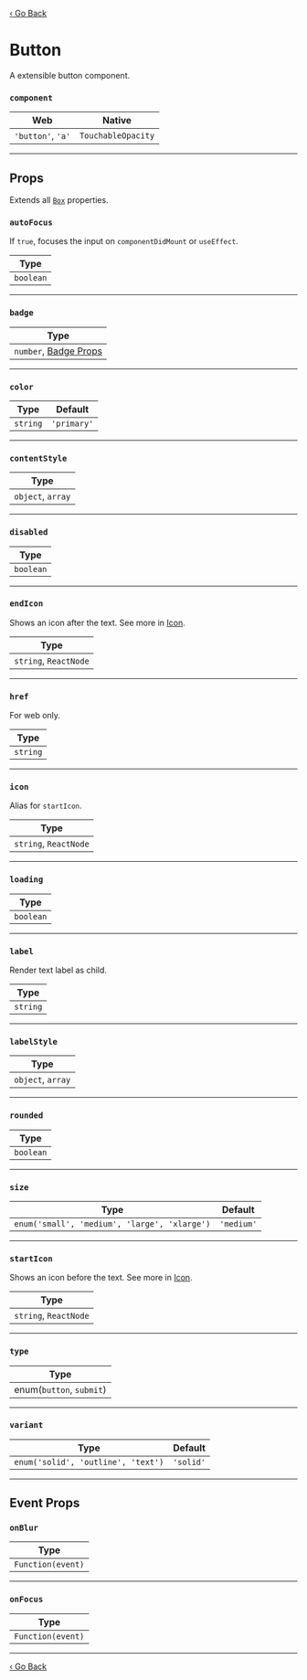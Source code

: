 [‹ Go Back](README.md)

# Button
A extensible button component.

### `component`

| Web               | Native             |
|-------------------|--------------------|
| `'button'`, `'a'` | `TouchableOpacity` |

---

## Props
Extends all [`Box`](Box.md) properties.

### `autoFocus`

If `true`, focuses the input on `componentDidMount` or `useEffect`.

| Type      |
|-----------|
| `boolean` |

---

### `badge`

| Type                              |
|-----------------------------------|
| `number`, [Badge Props](Badge.md) |

---

### `color`

| Type     | Default     |
|----------|-------------|
| `string` | `'primary'` |

---

### `contentStyle`

| Type              |
|-------------------|
| `object`, `array` |

---

### `disabled`

| Type      |
|-----------|
| `boolean` |

---

### `endIcon`

Shows an icon after the text. See more in [Icon](Icon.md).

| Type                  |
|-----------------------|
| `string`, `ReactNode` |

---

### `href`

For web only.

| Type     |
|----------|
| `string` |

---

### `icon`

Alias for `startIcon`.

| Type                             |
|----------------------------------|
| `string`, `ReactNode` |

---

### `loading`

| Type      |
|-----------|
| `boolean` |

---

### `label`

Render text label as child.

| Type     |
|----------|
| `string` |

---

### `labelStyle`

| Type              |
|-------------------|
| `object`, `array` |

---

### `rounded`

| Type      |
|-----------|
| `boolean` |

---

### `size`

| Type                                         | Default    |
|----------------------------------------------|------------|
| `enum('small', 'medium', 'large', 'xlarge')` | `'medium'` |

---

### `startIcon`

Shows an icon before the text. See more in [Icon](Icon.md).

| Type                  |
|-----------------------|
| `string`, `ReactNode` |

---

### `type`

| Type                     |
|--------------------------|
| enum(`button`, `submit`) |

---

### `variant`

| Type                               | Default   |
|------------------------------------|-----------|
| `enum('solid', 'outline', 'text')` | `'solid'` |

---

## Event Props

### `onBlur`

| Type              |
|-------------------|
| `Function(event)` |

---

### `onFocus`

| Type              |
|-------------------|
| `Function(event)` |

---

[‹ Go Back](README.md)
